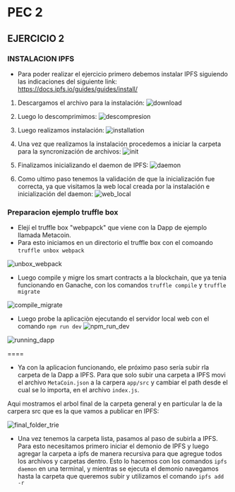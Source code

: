 # PEC 2
## EJERCICIO 2

### INSTALACION IPFS
- Para poder realizar el ejercicio primero debemos instalar IPFS siguiendo las indicaciones del siguiente link:
https://docs.ipfs.io/guides/guides/install/

1. Descargamos el archivo para la instalación:
![download](https://github.com/egabete/Disenio-y-Desarrollo/blob/master/PEC_2/Ejercicio_2/img/download.png)

2. Luego lo descomprimimos:
![descompresion](https://github.com/egabete/Disenio-y-Desarrollo/blob/master/PEC_2/Ejercicio_2/img/descompresion.png)

3. Luego realizamos instalación:
![installation](https://github.com/egabete/Disenio-y-Desarrollo/blob/master/PEC_2/Ejercicio_2/img/installation.png)

4. Una vez que realizamos la instalación procedemos a iniciar la carpeta para la syncronización de archivos:
![init](https://github.com/egabete/Disenio-y-Desarrollo/blob/master/PEC_2/Ejercicio_2/img/init.png)

5. Finalizamos inicializando el daemon de IPFS:
![daemon](https://github.com/egabete/Disenio-y-Desarrollo/blob/master/PEC_2/Ejercicio_2/img/daemon_initialization.png)

6. Como ultimo paso tenemos la validación de que la inicialización fue correcta, ya que visitamos la web local creada por la instalación e inicialización del daemon:
![web_local](https://github.com/egabete/Disenio-y-Desarrollo/blob/master/PEC_2/Ejercicio_2/img/ipfs_web_local.png)


### Preparacion ejemplo truffle box

- Elejí el truffle box "webpapck" que viene con la Dapp de ejemplo llamada Metacoin.
- Para esto iniciamos en un directorio el truffle box con el comoando `truffle unbox webpack`

![unbox_webpack](https://github.com/egabete/Disenio-y-Desarrollo/blob/master/PEC_2/Ejercicio_2/img/unbox_webpack.png)

- Luego compile y migre los smart contracts a la blockchain, que ya tenia funcionando en Ganache, con los comandos `truffle compile` y `truffle migrate`

![compile_migrate](https://github.com/egabete/Disenio-y-Desarrollo/blob/master/PEC_2/Ejercicio_2/img/compile_migrate.png)

- Luego probe la aplicaciòn ejecutando el servidor local web con el comando `npm run dev`
![npm_run_dev](https://github.com/egabete/Disenio-y-Desarrollo/blob/master/PEC_2/Ejercicio_2/img/npm_run_dev.png)

![running_dapp](https://github.com/egabete/Disenio-y-Desarrollo/blob/master/PEC_2/Ejercicio_2/img/running_dapp.png)

====
- Ya con la aplicacion funcionando, ele próximo paso sería subir rla carpeta de la Dapp a IPFS. Para que solo subir una carpeta a IPFS movi el archivo `MetaCoin.json` a la carpera `app/src` y cambiar el path desde el cual se lo importa, en el archivo `index.js`.

Aqui mostramos el arbol final de la carpeta general y en particular la de la carpera src que es la que vamos a publicar en IPFS:

![final_folder_trie](https://github.com/egabete/Disenio-y-Desarrollo/blob/master/PEC_2/Ejercicio_2/img/final_folder_trie.png)


- Una vez tenemos la carpeta lista, pasamos al paso de subirla a IPFS. Para esto necesitamos primero iniciar el demonio de IPFS y luego agregar la carpeta a ipfs de manera recursiva para que agregue todos los archivos y carpetas dentro. Esto lo hacemos con los comandos `ipfs daemon` en una terminal, y mientras se ejecuta el demonio navegamos hasta la carpeta que queremos subir y utilizamos el comando `ipfs add -r`

